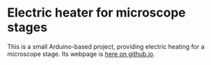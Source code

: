 # Electric heater for microscope stages

This is a small Arduino-based project, providing electric heating for a microscope stage.
Its webpage is [here on github.io](https://mueller-physics.github.io/arduino-stage-heater/).
